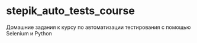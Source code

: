 # stepik_auto_tests_course
Домашние задания к курсу по автоматизации тестирования с помощью Selenium и Python
